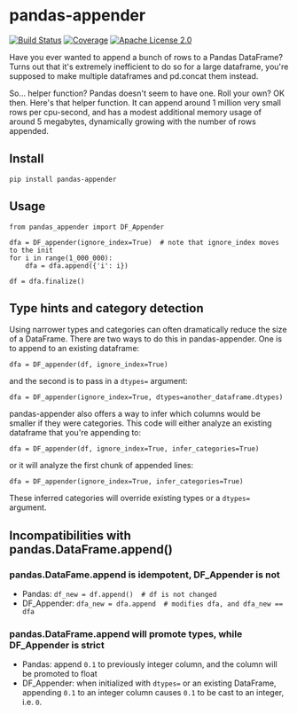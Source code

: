 # pandas-appender

[![Build Status](https://dev.azure.com/lindahl0577/pandas-appender/_apis/build/status/wumpus.pandas-appender?branchName=master)](https://dev.azure.com/lindahl0577/pandas-appender/_build/latest?definitionId=2&branchName=master) [![Coverage](https://img.shields.io/azure-devops/coverage/lindahl0577/pandas-appender/2)](https://dev.azure.com/lindahl0577/pandas-appender/_build/latest?definitionId=2&branchName=master) [![Apache License 2.0](https://img.shields.io/github/license/wumpus/pandas-appender.svg)](LICENSE)

Have you ever wanted to append a bunch of rows to a Pandas DataFrame? Turns out that
it's extremely inefficient to do so for a large dataframe, you're supposed to make
multiple dataframes and pd.concat them instead.

So... helper function? Pandas doesn't seem to have one. Roll your own?
OK then. Here's that helper function. It can append around 1 million
very small rows per cpu-second, and has a modest additional memory
usage of around 5 megabytes, dynamically growing with the number of
rows appended.

## Install

`pip install pandas-appender`

## Usage

```
from pandas_appender import DF_Appender

dfa = DF_appender(ignore_index=True)  # note that ignore_index moves to the init
for i in range(1_000_000):
    dfa = dfa.append({'i': i})

df = dfa.finalize()
```

## Type hints and category detection

Using narrower types and categories can often dramatically reduce the size of a
DataFrame. There are two ways to do this in pandas-appender. One is to
append to an existing dataframe:

```
dfa = DF_appender(df, ignore_index=True)
```

and the second is to pass in a `dtypes=` argument:

```
dfa = DF_appender(ignore_index=True, dtypes=another_dataframe.dtypes)
```

pandas-appender also offers a way to infer which columns would be smaller
if they were categories. This code will either analyze an existing dataframe
that you're appending to:
```
dfa = DF_appender(df, ignore_index=True, infer_categories=True)
```
or it will analyze the first chunk of appended lines:
```
dfa = DF_appender(ignore_index=True, infer_categories=True)
```
These inferred categories will override existing types or a `dtypes=` argument.

## Incompatibilities with pandas.DataFrame.append()

### pandas.DataFame.append is idempotent, DF_Appender is not

* Pandas: `df_new = df.append()  # df is not changed`
* DF_Appender: `dfa_new = dfa.append  # modifies dfa, and dfa_new == dfa`

### pandas.DataFrame.append will promote types, while DF_Appender is strict 

* Pandas: append `0.1` to previously integer column, and the column will be promoted to float
* DF_Appender: when initialized with `dtypes=` or an existing DataFrame, appending
`0.1` to an integer column causes `0.1` to be cast to an integer, i.e. `0`.
